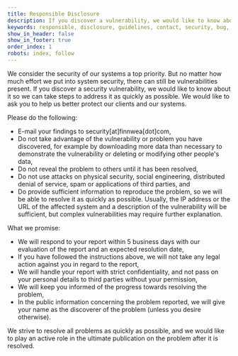 ```yaml
---
title: Responsible Disclosure
description: If you discover a vulnerability, we would like to know about it so we can take steps to address it as quickly as possible. We would like to ask you to help us better protect our clients and our systems.
keywords: responsible, disclosure, guidelines, contact, security, bug, bounty, report, finnwea
show_in_header: false
show_in_footer: true
order_index: 1
robots: index, follow
---
```


We consider the security of our systems a top priority. But no matter how much effort we put into system security, there can still be vulnerabilities present. If you discover a security vulnerability, we would like to know about it so we can take steps to address it as quickly as possible. We would like to ask you to help us better protect our clients and our systems.

Please do the following:
* E-mail your findings to security[at]finnwea[dot]com,
* Do not take advantage of the vulnerability or problem you have discovered, for example by downloading more data than necessary to demonstrate the vulnerability or deleting or modifying other people's data,
* Do not reveal the problem to others until it has been resolved,
* Do not use attacks on physical security, social engineering, distributed denial of service, spam or applications of third parties, and
* Do provide sufficient information to reproduce the problem, so we will be able to resolve it as quickly as possible. Usually, the IP address or the URL of the affected system and a description of the vulnerability will be sufficient, but complex vulnerabilities may require further explanation.

What we promise:
* We will respond to your report within 5 business days with our evaluation of the report and an expected resolution date,
* If you have followed the instructions above, we will not take any legal action against you in regard to the report,
* We will handle your report with strict confidentiality, and not pass on your personal details to third parties without your permission,
* We will keep you informed of the progress towards resolving the problem,
* In the public information concerning the problem reported, we will give your name as the discoverer of the problem (unless you desire otherwise).

We strive to resolve all problems as quickly as possible, and we would like to play an active role in the ultimate publication on the problem after it is resolved.